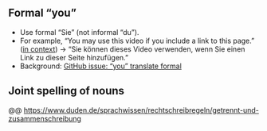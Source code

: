 ## Formal “you”

* Use formal “Sie” (not informal “du”).
* For example, “You may use this video if you include a link to this page.” ([in context](https://www.w3.org/WAI/videos/standards-and-benefits/#permission)) → “Sie können dieses Video verwenden, wenn Sie einen Link zu dieser Seite hinzufügen.”
* Background: [GitHub issue: “you” translate formal](https://github.com/w3c/wai-website/issues/123)

## Joint spelling of nouns

@@ https://www.duden.de/sprachwissen/rechtschreibregeln/getrennt-und-zusammenschreibung